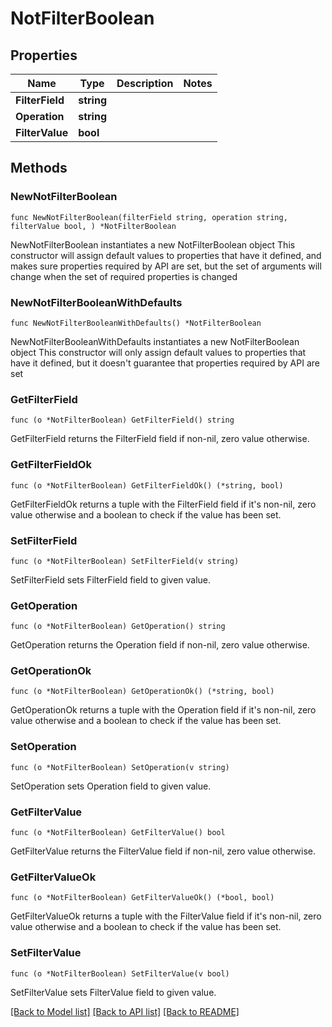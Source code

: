 # NotFilterBoolean

## Properties

Name | Type | Description | Notes
------------ | ------------- | ------------- | -------------
**FilterField** | **string** |  | 
**Operation** | **string** |  | 
**FilterValue** | **bool** |  | 

## Methods

### NewNotFilterBoolean

`func NewNotFilterBoolean(filterField string, operation string, filterValue bool, ) *NotFilterBoolean`

NewNotFilterBoolean instantiates a new NotFilterBoolean object
This constructor will assign default values to properties that have it defined,
and makes sure properties required by API are set, but the set of arguments
will change when the set of required properties is changed

### NewNotFilterBooleanWithDefaults

`func NewNotFilterBooleanWithDefaults() *NotFilterBoolean`

NewNotFilterBooleanWithDefaults instantiates a new NotFilterBoolean object
This constructor will only assign default values to properties that have it defined,
but it doesn't guarantee that properties required by API are set

### GetFilterField

`func (o *NotFilterBoolean) GetFilterField() string`

GetFilterField returns the FilterField field if non-nil, zero value otherwise.

### GetFilterFieldOk

`func (o *NotFilterBoolean) GetFilterFieldOk() (*string, bool)`

GetFilterFieldOk returns a tuple with the FilterField field if it's non-nil, zero value otherwise
and a boolean to check if the value has been set.

### SetFilterField

`func (o *NotFilterBoolean) SetFilterField(v string)`

SetFilterField sets FilterField field to given value.


### GetOperation

`func (o *NotFilterBoolean) GetOperation() string`

GetOperation returns the Operation field if non-nil, zero value otherwise.

### GetOperationOk

`func (o *NotFilterBoolean) GetOperationOk() (*string, bool)`

GetOperationOk returns a tuple with the Operation field if it's non-nil, zero value otherwise
and a boolean to check if the value has been set.

### SetOperation

`func (o *NotFilterBoolean) SetOperation(v string)`

SetOperation sets Operation field to given value.


### GetFilterValue

`func (o *NotFilterBoolean) GetFilterValue() bool`

GetFilterValue returns the FilterValue field if non-nil, zero value otherwise.

### GetFilterValueOk

`func (o *NotFilterBoolean) GetFilterValueOk() (*bool, bool)`

GetFilterValueOk returns a tuple with the FilterValue field if it's non-nil, zero value otherwise
and a boolean to check if the value has been set.

### SetFilterValue

`func (o *NotFilterBoolean) SetFilterValue(v bool)`

SetFilterValue sets FilterValue field to given value.



[[Back to Model list]](../README.md#documentation-for-models) [[Back to API list]](../README.md#documentation-for-api-endpoints) [[Back to README]](../README.md)


